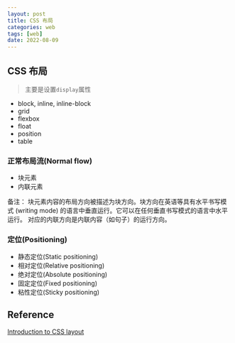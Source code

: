 ```yaml
---
layout: post
title: CSS 布局
categories: web
tags: [web]
date: 2022-08-09
---
```


## CSS 布局

> 主要是设置`display`属性

* block, inline, inline-block
* grid
* flexbox
* float
* position
* table

### 正常布局流(Normal flow)


* 块元素
* 内联元素

备注： 块元素内容的布局方向被描述为块方向。块方向在英语等具有水平书写模式
(writing mode) 的语言中垂直运行。它可以在任何垂直书写模式的语言中水平运行。
对应的内联方向是内联内容（如句子）的运行方向。

### 定位(Positioning)

* 静态定位(Static positioning)
* 相对定位(Relative positioning)
* 绝对定位(Absolute positioning)
* 固定定位(Fixed positioning)
* 粘性定位(Sticky positioning)


## Reference
[Introduction to CSS layout](https://developer.mozilla.org/en-US/docs/Learn/CSS/CSS_layout/Introduction)  
